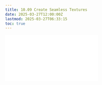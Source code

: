 ```yaml
---
title: 10.09 Create Seamless Textures
date: 2025-03-27T12:00:00Z
lastmod: 2025-03-27T06:33:15
toc: true
---
```


![Link to included file content](../../../../software/how-to-create-seamless-textures.md)
